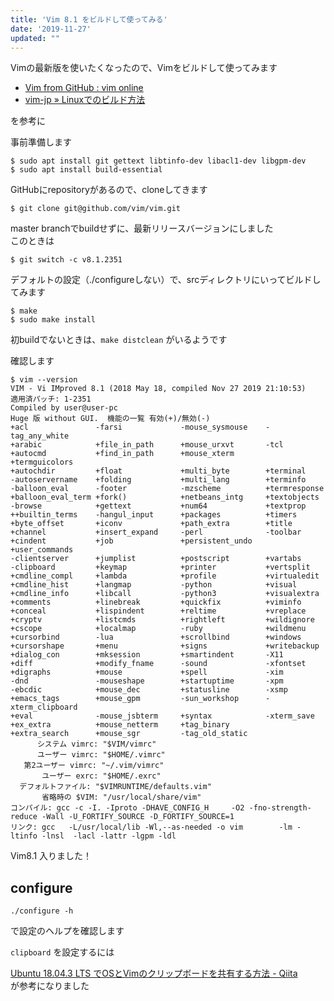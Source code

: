 ```yaml
---
title: 'Vim 8.1 をビルドして使ってみる'
date: '2019-11-27'
updated: ""
---
```


Vimの最新版を使いたくなったので、Vimをビルドして使ってみます

- [Vim from GitHub : vim online](https://www.vim.org/git.php)
- [vim\-jp » Linuxでのビルド方法](https://vim-jp.org/docs/build_linux.html)

を参考に

事前準備します  

```
$ sudo apt install git gettext libtinfo-dev libacl1-dev libgpm-dev
$ sudo apt install build-essential
```

GitHubにrepositoryがあるので、cloneしてきます

```
$ git clone git@github.com/vim/vim.git  
```

master branchでbuildせずに、最新リリースバージョンにしました  
このときは  

```
$ git switch -c v8.1.2351
```

デフォルトの設定（./configureしない）で、srcディレクトリにいってビルドしてみます

```
$ make
$ sudo make install
```

初buildでないときは、`make distclean` がいるようです

確認します

```
$ vim --version
VIM - Vi IMproved 8.1 (2018 May 18, compiled Nov 27 2019 21:10:53)
適用済パッチ: 1-2351
Compiled by user@user-pc
Huge 版 without GUI.  機能の一覧 有効(+)/無効(-)
+acl               -farsi             -mouse_sysmouse    -tag_any_white
+arabic            +file_in_path      +mouse_urxvt       -tcl
+autocmd           +find_in_path      +mouse_xterm       +termguicolors
+autochdir         +float             +multi_byte        +terminal
-autoservername    +folding           +multi_lang        +terminfo
-balloon_eval      -footer            -mzscheme          +termresponse
+balloon_eval_term +fork()            +netbeans_intg     +textobjects
-browse            +gettext           +num64             +textprop
++builtin_terms    -hangul_input      +packages          +timers
+byte_offset       +iconv             +path_extra        +title
+channel           +insert_expand     -perl              -toolbar
+cindent           +job               +persistent_undo   +user_commands
-clientserver      +jumplist          +postscript        +vartabs
-clipboard         +keymap            +printer           +vertsplit
+cmdline_compl     +lambda            +profile           +virtualedit
+cmdline_hist      +langmap           -python            +visual
+cmdline_info      +libcall           -python3           +visualextra
+comments          +linebreak         +quickfix          +viminfo
+conceal           +lispindent        +reltime           +vreplace
+cryptv            +listcmds          +rightleft         +wildignore
+cscope            +localmap          -ruby              +wildmenu
+cursorbind        -lua               +scrollbind        +windows
+cursorshape       +menu              +signs             +writebackup
+dialog_con        +mksession         +smartindent       -X11
+diff              +modify_fname      -sound             -xfontset
+digraphs          +mouse             +spell             -xim
-dnd               -mouseshape        +startuptime       -xpm
-ebcdic            +mouse_dec         +statusline        -xsmp
+emacs_tags        +mouse_gpm         -sun_workshop      -xterm_clipboard
+eval              -mouse_jsbterm     +syntax            -xterm_save
+ex_extra          +mouse_netterm     +tag_binary        
+extra_search      +mouse_sgr         -tag_old_static    
      システム vimrc: "$VIM/vimrc"
      ユーザー vimrc: "$HOME/.vimrc"
   第2ユーザー vimrc: "~/.vim/vimrc"
       ユーザー exrc: "$HOME/.exrc"
  デフォルトファイル: "$VIMRUNTIME/defaults.vim"
       省略時の $VIM: "/usr/local/share/vim"
コンパイル: gcc -c -I. -Iproto -DHAVE_CONFIG_H     -O2 -fno-strength-reduce -Wall -U_FORTIFY_SOURCE -D_FORTIFY_SOURCE=1       
リンク: gcc   -L/usr/local/lib -Wl,--as-needed -o vim        -lm -ltinfo -lnsl  -lacl -lattr -lgpm -ldl    
```

Vim8.1 入りました！

## configure

```
./configure -h
```

で設定のヘルプを確認します

`clipboard` を設定するには

[Ubuntu 18\.04\.3 LTS でOSとVimのクリップボードを共有する方法 \- Qiita](https://qiita.com/gorilla0513/items/4034b8a0be5ff5808bb7)  
が参考になりました


